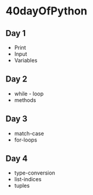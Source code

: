 # 40dayOfPython


## Day 1
- Print
- Input
- Variables

## Day 2
- while - loop
- methods

## Day 3
- match-case
- for-loops

## Day 4
- type-conversion
- list-indices
- tuples




